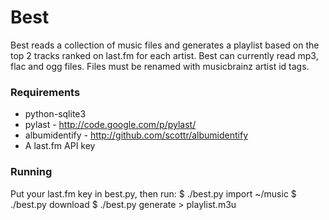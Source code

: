 # Best #

Best reads a collection of music files and generates a playlist based on
the top 2 tracks ranked on last.fm for each artist. Best can currently read
mp3, flac and ogg files.  Files must be renamed with musicbrainz artist id
tags.

### Requirements ###
* python-sqlite3
* pylast - http://code.google.com/p/pylast/
* albumidentify - http://github.com/scottr/albumidentify
* A last.fm API key

### Running ###
Put your last.fm key in best.py, then run:
    $ ./best.py import ~/music
    $ ./best.py download
    $ ./best.py generate > playlist.m3u
